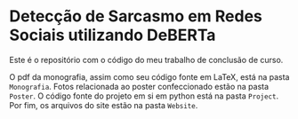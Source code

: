 # Detecção de Sarcasmo em Redes Sociais utilizando DeBERTa

Este é o repositório com o código do meu trabalho de conclusão de curso.

O pdf da monografia, assim como seu código fonte em LaTeX, está na pasta
`Monografia`. Fotos relacionada ao poster confeccionado estão na pasta `Poster`.
O código fonte do projeto em si em python está na pasta `Project`. Por fim, os
arquivos do site estão na pasta `Website`.
